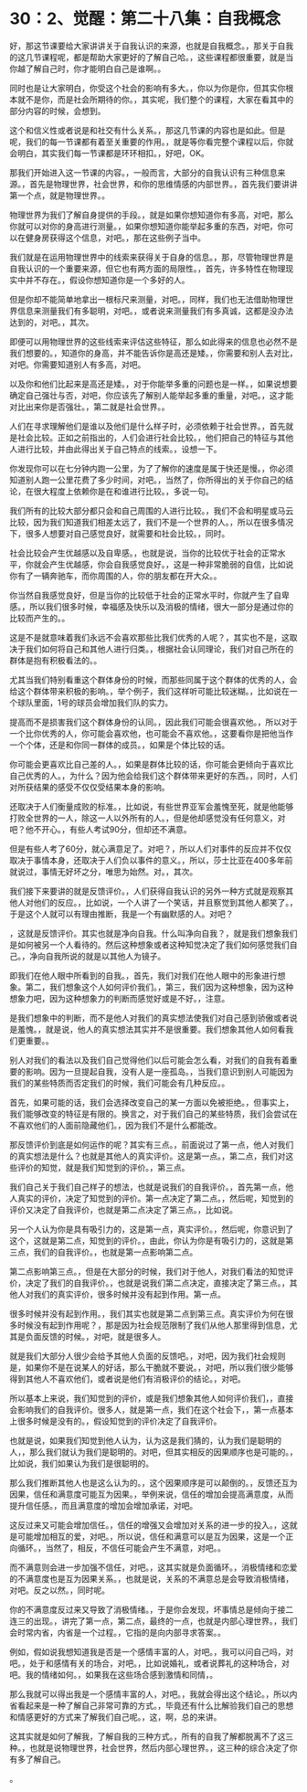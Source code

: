 # 30：2、觉醒：第二十八集：自我概念

好，那这节课要给大家讲讲关于自我认识的来源，也就是自我概念。，那关于自我的这几节课程呢，都是帮助大家更好的了解自己哈。，这些课程都很重要，就是当你越了解自己时，你才能明白自己是谁啊。。

同时也是让大家明白，你受这个社会的影响有多大。，你以为你是你，但其实你根本就不是你，而是社会所期待的你。，其实呢，我们整个的课程，大家在看其中的部分内容的时候，会想到。

这个和信义性或者说是和社交有什么关系。，那这几节课的内容也是如此。但是呢，我们的每一节课都有着至关重要的作用。，就是等你看完整个课程以后，你就会明白，其实我们每一节课都是环环相扣。，好吧，OK。

那我们开始进入这一节课的内容。，一般而言，大部分的自我认识有三种信息来源。，首先是物理世界，社会世界，和你的思维情感的内部世界。，首先我们要讲讲第一个点，就是物理世界。。

物理世界为我们了解自身提供的手段。，就是如果你想知道你有多高，对吧，那么你就可以对你的身高进行测量。，如果你想知道你能举起多重的东西，对吧，你可以在健身房获得这个信息，对吧。，那在这些例子当中。

我们就是在运用物理世界中的线索来获得关于自身的信息。，那，尽管物理世界是自我认识的一个重要来源，但它也有两方面的局限性。，首先，许多特性在物理现实中并不存在。，假设你想知道你是一个多好的人。

但是你却不能简单地拿出一根标尺来测量，对吧。，同样，我们也无法借助物理世界信息来测量我们有多聪明，对吧。，或者说来测量我们有多真诚，这都是没办法达到的，对吧。，其次。

即便可以用物理世界的这些线索来评估这些特征，那么如此得来的信息也必然不是我们想要的。，知道你的身高，并不能告诉你是高还是矮。，你需要和别人去对比，对吧。你需要知道别人有多高，对吧。

以及你和他们比起来是高还是矮。，对于你能举多重的问题也是一样。，如果说想要确定自己强壮与否，对吧，你应该先了解别人能举起多重的重量，对吧。，这才能对比出来你是否强壮。，第二就是社会世界。。

人们在寻求理解他们是谁以及他们是什么样子时，必须依赖于社会世界。，首先就是社会比较。正如之前指出的，人们会进行社会比较。，他们把自己的特征与其他人进行比较，并由此得出关于自己特点的线索。，设想一下。

你发现你可以在七分钟内跑一公里，为了了解你的速度是属于快还是慢。，你必须知道别人跑一公里花费了多少时间，对吧。，当然了，你所得出的关于你自己的结论，在很大程度上依赖你是在和谁进行比较。，多说一句。

我们所有的比较大部分都只会和自己周围的人进行比较。，我们不会和明星或马云比较，因为我们知道我们相差太远了，我们不是一个世界的人。，所以在很多情况下，很多人想要对自己感觉良好，就需要和社会比较。，同时。

社会比较会产生优越感以及自卑感。，也就是说，当你的比较优于社会的正常水平，你就会产生优越感，你会自我感觉良好。，这是一种非常脆弱的自信，比如说你有了一辆奔驰车，而你周围的人，你的朋友都在开大众。。

你当然自我感觉良好，但是当你的比较低于社会的正常水平时，你就产生了自卑感。，所以我们很多时候，幸福感及快乐以及消极的情绪，很大一部分是通过你的比较而产生的。。

这是不是就意味着我们永远不会喜欢那些比我们优秀的人呢？，其实也不是，这取决于我们如何将自己和其他人进行归类。，根据社会认同理论，我们对自己所在的群体是抱有积极看法的。。

尤其当我们特别看重这个群体身份的时候，而那些同属于这个群体的优秀的人，会给这个群体带来积极的影响。，举个例子，我们这样听可能比较迷糊。，比如说在一个球队里面，1号的球员会增加我们队的实力。

提高而不是损害我们这个群体身份的认同。，因此我们可能会很喜欢他。，所以对于一个比你优秀的人，你可能会喜欢他，也可能会不喜欢他。，这要看你是把他当作一个个体，还是和你同一群体的成员。，如果是个体比较的话。

你可能会更喜欢比自己差的人。，如果是群体比较的话，你可能会更倾向于喜欢比自己优秀的人。，为什么？因为他会给我们这个群体带来更好的东西。，同时，人们对所获结果的感受不仅仅受结果本身的影响。

还取决于人们衡量成败的标准。，比如说，有些世界亚军会羞愧至死，就是他能够打败全世界的一人，除这一人以外所有的人。，但是他却感觉没有任何意义，对吧？他不开心。，有些人考试90分，但却还不满意。

但是有些人考了60分，就心满意足了。对吧？，所以人们对事件的反应并不仅仅取决于事情本身，还取决于人们负以事件的意义。，所以，莎士比亚在400多年前就说过，事情无好坏之分，唯思为始然。对。，其次。

我们接下来要讲的就是反馈评价。，人们获得自我认识的另外一种方式就是观察其他人对他们的反应。，比如说，一个人讲了一个笑话，并且察觉到其他人都笑了。，于是这个人就可以有理由推断，我是一个有幽默感的人。对吧？

，这就是反馈评价。其实也就是净向自我。什么叫净向自我？，就是我们想象我们是如何被另一个人看待的。然后这种想象或者这种知觉决定了我们如何感觉我们自己。，净向自我所说的就是以其他人为镜子。

即我们在他人眼中所看到的自我。，首先，我们对我们在他人眼中的形象进行想象。第二，我们想象这个人如何评价我们。，第三，我们因为这种想象，因为这种想象力吧，因为这种想象力的判断而感觉好或是不好。，注意。

是我们想象中的判断，而不是他人对我们的真实想法使我们对自己感到骄傲或者说是羞愧。，就是说，他人的真实想法其实并不是很重要。我们想象其他人如何看我们更重要。。

别人对我们的看法以及我们自己觉得他们以后可能会怎么看，对我们的自我有着重要的影响。因为一旦提起自我，没有人是一座孤岛。，当我们意识到别人可能因为我们的某些特质而否定我们的时候，我们可能会有几种反应。。

首先，如果可能的话，我们会选择改变自己的某一方面以免被拒绝。，但事实上，我们能够改变的特征是有限的。换言之，对于我们自己的某些特质，我们会尝试在不喜欢他们的人面前隐藏他们。，因为我们不是什么都能改。

那反馈评价到底是如何运作的呢？其实有三点。，前面说过了第一点，他人对我们的真实想法是什么？也就是其他人的真实评价。这是第一点。，第二点，我们对这些评价的知觉，就是我们知觉到的评价。，第三点。

我们自己关于我们自己样子的想法，也就是说我们的自我评价。，首先第一点，他人真实的评价，决定了知觉到的评价。第一点决定了第二点。，然后呢，知觉到的评价又决定了自我评价，也就是第二点决定了第三点。，比如说。

另一个人认为你是具有吸引力的，这是第一点，真实评价。，然后呢，你意识到了这个，这就是第二点，知觉到的评价。，由此，你认为你是有吸引力的，这就是第三点，我们的自我评价。，也就是第一点影响第二点。

第二点影响第三点。，但是在大部分的时候，我们对于他人，对我们看法的知觉评价，决定了我们的自我评价。，也就是说我们第二点决定，直接决定了第三点。，其他人对我们的真实评价，很多时候并没有起到作用。第一点。

很多时候并没有起到作用。，我们其实也就是第二点到第三点。真实评价为何在很多时候没有起到作用呢？，那是因为社会规范限制了我们从他人那里得到信息，尤其是负面反馈的时候。，对吧，就是很多人。

就是我们大部分人很少会给予其他人负面的反馈吧。，对吧，因为我们社会规则是，如果你不是在说某人的好话，那么干脆就不要说。，对吧，所以我们很少能够得到其他人不喜欢他们，或者说是他们有消极评价的结论。，对吧。

所以基本上来说，我们知觉到的评价，或是我们想象其他人如何评价我们，，直接会影响我们的自我评价。很多人，就是第一点，我们在这个社会下，，第一点基本上很多时候是没有的。，假设知觉到的评价决定了自我评价。

也就是说，如果我们知觉到他人认为，认为这是我们猜的，认为我们是聪明的人，，那么我们就认为我们是聪明的。对吧，但其实相反的因果顺序也是可能的。，比如说，我们如果认为我们是很聪明的。

那么我们推断其他人也是这么认为的。，这个因果顺序是可以颠倒的。，反馈还互为因果，信任和满意度可能互为因果。，举例来说，信任的增加会提高满意度，从而提升信任感。，而且满意度的增加会增加承诺，对吧。

这反过来又可能会增加信任。，信任的增强又会增加对关系的进一步的投入。，这就是可能增加相互的爱，对吧。，所以说，信任和满意可以是互为因果，这是一个正向循环。，当然了，相反，不信任可能会产生不满意，对吧。。

而不满意则会进一步加强不信任，对吧。，这其实就是负面循环。，消极情绪和恋爱的不满意度也是互为因果关系。，也就是说，关系的不满意总是会导致消极情绪，对吧。反之以然。，同时呢。

你的不满意度反过来又导致了消极情绪。，于是你会发现，坏事情总是倾向于接二连三的出现。，讲完了第一点，第二点，最终的一点，也就是内部心理世界。，我们会时常内省，内省是一个过程。，它指的是向内部寻求答案。。

例如，假如说我想知道我是否是一个感情丰富的人，对吧。，我可以问自己吗，对吧。，处于和感情有关的场合，对吧。，比如说婚礼，或者说葬礼的这种场合，对吧。我的情绪如何。，如果我在这些场合感到激情和同情，。

那么我就可以得出我是一个感情丰富的人，对吧。，我就会得出这个结论。，所以内省看起来是一种了解自己非常可靠的方式。，毕竟还有什么比解验我们自己的思想和情感更好的方式来了解我们自己呢。，这，啊，总的来讲。

这其实就是如何了解我，了解自我的三种方式。，所有的自我了解都脱离不了这三种。，也就是说物理世界，社会世界，然后内部心理世界。，这三种的综合决定了你有多了解自己。

。